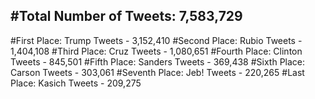 #Total Number of Tweets: 7,583,729 
---
#First Place: Trump Tweets - 3,152,410
#Second Place: Rubio Tweets - 1,404,108
#Third Place: Cruz Tweets - 1,080,651
#Fourth Place: Clinton Tweets - 845,501
#Fifth Place: Sanders Tweets - 369,438
#Sixth Place: Carson Tweets - 303,061
#Seventh Place: Jeb! Tweets - 220,265
#Last Place: Kasich Tweets - 209,275
